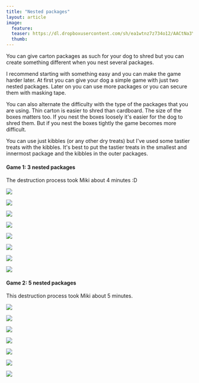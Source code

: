 ```yaml
---
title: "Nested packages"
layout: article
image:
  feature:
  teaser: https://dl.dropboxusercontent.com/sh/ea1wtnz7z734o12/AACtNa3YSjzjuolnwEWTykUNa/aktivointi/laatikot-sisakkain/DS09520-245px.jpg
  thumb:
---
```


You can give carton packages as such for your dog to shred but you can create something different when you nest several packages.

I recommend starting with something easy and you can make the game harder later. At first you can give your dog a simple game with just two nested packages. Later on you can use more packages or you can secure them with masking tape.

You can also alternate the difficulty with the type of the packages that you are using. Thin carton is easier to shred than cardboard. The size of the boxes matters too. If you nest the boxes loosely it's easier for the dog to shred them. But if you nest the boxes tightly the game becomes more difficult.

You can use just kibbles (or any other dry treats) but I've used some tastier treats with the kibbles. It's best to put the tastier treats in the smallest and innermost package and the kibbles in the outer packages.

#### Game 1: 3 nested packages

The destruction process took Miki about 4 minutes :D

[![](https://dl.dropboxusercontent.com/sh/ea1wtnz7z734o12/AAAMubSGfo_o_GDbqPJTCGeXa/aktivointi/laatikot-sisakkain/DS09455-800px.jpg)](https://dl.dropboxusercontent.com/sh/ea1wtnz7z734o12/AACKGzPgDzipUb87ZVkQmUOua/aktivointi/laatikot-sisakkain/DS09455.jpg)

[![](https://dl.dropboxusercontent.com/sh/ea1wtnz7z734o12/AACNkxfX1FrPdeswtCLo24Npa/aktivointi/laatikot-sisakkain/DS09520-800px.jpg)](https://dl.dropboxusercontent.com/sh/ea1wtnz7z734o12/AABM7SouzX6lxQC8tboxjQkDa/aktivointi/laatikot-sisakkain/DS09520.jpg)

[![](https://dl.dropboxusercontent.com/sh/ea1wtnz7z734o12/AAAWGmK6s8qcKHMwdKCgCMH-a/aktivointi/laatikot-sisakkain/DS09601-800px.jpg)](https://dl.dropboxusercontent.com/sh/ea1wtnz7z734o12/AADkwg9h8KdWcR1MVI_6OOdwa/aktivointi/laatikot-sisakkain/DS09601.jpg)

[![](https://dl.dropboxusercontent.com/sh/ea1wtnz7z734o12/AABTt7JD4CsfTQfaArTJJ49Ua/aktivointi/laatikot-sisakkain/DS09633-800px.jpg)](https://dl.dropboxusercontent.com/sh/ea1wtnz7z734o12/AAAK-a45qVz8292h7C7E0mCla/aktivointi/laatikot-sisakkain/DS09633.jpg)

[![](https://dl.dropboxusercontent.com/sh/ea1wtnz7z734o12/AABsdUDf6A377r4haEoxcrzUa/aktivointi/laatikot-sisakkain/DS09655-800px.jpg)](https://dl.dropboxusercontent.com/sh/ea1wtnz7z734o12/AACyqVWBExInE3MBWcwDdAhTa/aktivointi/laatikot-sisakkain/DS09655.jpg)

[![](https://dl.dropboxusercontent.com/sh/ea1wtnz7z734o12/AADBG7nXlYxUt8paZAX6hn7sa/aktivointi/laatikot-sisakkain/DS09706-800px.jpg)](https://dl.dropboxusercontent.com/sh/ea1wtnz7z734o12/AAAZFVktY0fV9-Xq06esyc65a/aktivointi/laatikot-sisakkain/DS09706.jpg)

[![](https://dl.dropboxusercontent.com/sh/ea1wtnz7z734o12/AADPuGkm5alFp_63hYd7SCQGa/aktivointi/laatikot-sisakkain/DS09737-800px.jpg)](https://dl.dropboxusercontent.com/sh/ea1wtnz7z734o12/AABNxdX7fsPZ3k0uiWQ5hMhZa/aktivointi/laatikot-sisakkain/DS09737.jpg)

[![](https://dl.dropboxusercontent.com/sh/ea1wtnz7z734o12/AACbbR9ZxSD_id0MZ-iVXBONa/aktivointi/laatikot-sisakkain/DS09448_-800px.jpg)](https://dl.dropboxusercontent.com/sh/ea1wtnz7z734o12/AAB55FJWPlKLDqGsxbwV2Muna/aktivointi/laatikot-sisakkain/DS09448_.jpg)

#### Game 2: 5 nested packages

This destruction process took Miki about 5 minutes.

[![](https://dl.dropboxusercontent.com/sh/ea1wtnz7z734o12/AABJdoZmin-iV27lrjXDeXeSa/aktivointi/laatikot-sisakkain/DS12853-800px.jpg)](https://dl.dropboxusercontent.com/sh/ea1wtnz7z734o12/AABpVfl-4s76XWP5uDIjcjaYa/aktivointi/laatikot-sisakkain/DS12853.jpg)

[![](https://dl.dropboxusercontent.com/sh/ea1wtnz7z734o12/AAAfQgX5ylBhE5kwEtlrZrfka/aktivointi/laatikot-sisakkain/DS12875-800px.jpg)](https://dl.dropboxusercontent.com/sh/ea1wtnz7z734o12/AABgG8nb8fgGa6bpOPzAFUPQa/aktivointi/laatikot-sisakkain/DS12875.jpg)

[![](https://dl.dropboxusercontent.com/sh/ea1wtnz7z734o12/AACdRIdevIUqLTxnmkh3DE_oa/aktivointi/laatikot-sisakkain/DS13030-800px.jpg)](https://dl.dropboxusercontent.com/sh/ea1wtnz7z734o12/AAAkCeHHQaWucBPo1gwyIe0Wa/aktivointi/laatikot-sisakkain/DS13030.jpg)

[![](https://dl.dropboxusercontent.com/sh/ea1wtnz7z734o12/AAC0n5Kmdf4hckE2cFGm6QuCa/aktivointi/laatikot-sisakkain/DS13061-800px.jpg)](https://dl.dropboxusercontent.com/sh/ea1wtnz7z734o12/AACjmVpTgqy2MzH-ma9RX6mfa/aktivointi/laatikot-sisakkain/DS13061.jpg)

[![](https://dl.dropboxusercontent.com/sh/ea1wtnz7z734o12/AABRhiTgGwevEpwrB65p7M-oa/aktivointi/laatikot-sisakkain/DS13133-800px.jpg)](https://dl.dropboxusercontent.com/sh/ea1wtnz7z734o12/AABK_RQaqz2CVO5VECXmks2-a/aktivointi/laatikot-sisakkain/DS13133.jpg)

[![](https://dl.dropboxusercontent.com/sh/ea1wtnz7z734o12/AADw5WdBMwXCyinSzpplr8Csa/aktivointi/laatikot-sisakkain/DS13161-800px.jpg)](https://dl.dropboxusercontent.com/sh/ea1wtnz7z734o12/AABnBfqnEV07Um9F4mcdmxQVa/aktivointi/laatikot-sisakkain/DS13161.jpg)

[![](https://dl.dropboxusercontent.com/sh/ea1wtnz7z734o12/AAAl6FyChUG4UkMxAH4zaQ8fa/aktivointi/laatikot-sisakkain/Laatikot_sisakkain-kollaasi-800px.jpg)](https://dl.dropboxusercontent.com/sh/ea1wtnz7z734o12/AAB6q03z1lduTk34qakLk3Lka/aktivointi/laatikot-sisakkain/Laatikot_sisakkain-kollaasi.jpg)
